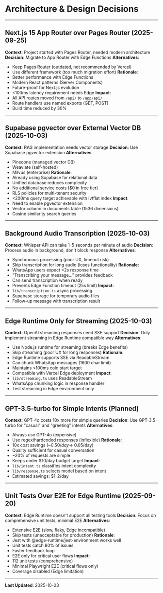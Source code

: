 # Architecture & Design Decisions

---

## Next.js 15 App Router over Pages Router (2025-09-25)
**Context**: Project started with Pages Router, needed modern architecture
**Decision**: Migrate to App Router with Edge Functions
**Alternatives**:
- Keep Pages Router (outdated, not recommended by Vercel)
- Use different framework (too much migration effort)
**Rationale**:
- Better performance with Edge Functions
- Modern React patterns (Server Components)
- Future-proof for Next.js evolution
- <100ms latency requirement needs Edge
**Impact**:
- All API routes moved from `/api/` to `/app/api/`
- Route handlers use named exports (GET, POST)
- Build time reduced by 30%

---

## Supabase pgvector over External Vector DB (2025-10-03)
**Context**: RAG implementation needs vector storage
**Decision**: Use Supabase pgvector extension
**Alternatives**:
- Pinecone (managed vector DB)
- Weaviate (self-hosted)
- Milvus (enterprise)
**Rationale**:
- Already using Supabase for relational data
- Unified database reduces complexity
- No additional service costs ($0 in free tier)
- RLS policies for multi-tenant security
- <200ms query target achievable with ivfflat index
**Impact**:
- Need to enable pgvector extension
- Vector column in documents table (1536 dimensions)
- Cosine similarity search queries

---

## Background Audio Transcription (2025-10-03)
**Context**: Whisper API can take 1-5 seconds per minute of audio
**Decision**: Process audio in background, don't block response
**Alternatives**:
- Synchronous processing (poor UX, timeout risk)
- Skip transcription for long audio (loses functionality)
**Rationale**:
- WhatsApp users expect <2s response time
- "Transcribing your message..." provides feedback
- Can send transcription when ready
- Prevents Edge Function timeout (25s limit)
**Impact**:
- `lib/transcription.ts` async processing
- Supabase storage for temporary audio files
- Follow-up message with transcription result

---

## Edge Runtime Only for Streaming (2025-10-03)
**Context**: OpenAI streaming responses need SSE support
**Decision**: Only implement streaming in Edge Runtime compatible way
**Alternatives**:
- Use Node.js runtime for streaming (breaks Edge benefits)
- Skip streaming (poor UX for long responses)
**Rationale**:
- Edge Runtime supports SSE via ReadableStream
- Can chunk WhatsApp messages (1600 char limit)
- Maintains <100ms cold start target
- Compatible with Vercel Edge deployment
**Impact**:
- `lib/streaming.ts` uses ReadableStream
- WhatsApp chunking logic in response handler
- Test streaming in Edge environment only

---

## GPT-3.5-turbo for Simple Intents (Planned)
**Context**: GPT-4o costs 10x more for simple queries
**Decision**: Use GPT-3.5-turbo for "casual" and "greeting" intents
**Alternatives**:
- Always use GPT-4o (expensive)
- Use regex/hardcoded responses (inflexible)
**Rationale**:
- 10x cost savings (~$0.50/day → ~$0.05/day)
- Quality sufficient for casual conversation
- ~20% of requests are simple
- Keeps under $10/day budget target
**Impact**:
- `lib/intent.ts` classifies intent complexity
- `lib/response.ts` selects model based on intent
- Estimated savings: $1-2/day

---

## Unit Tests Over E2E for Edge Runtime (2025-09-20)
**Context**: Edge Runtime doesn't support all testing tools
**Decision**: Focus on comprehensive unit tests, minimal E2E
**Alternatives**:
- Extensive E2E (slow, flaky, Edge incompatible)
- Skip tests (unacceptable for production)
**Rationale**:
- Jest with @edge-runtime/jest-environment works well
- Unit tests catch 80% of issues
- Faster feedback loop
- E2E only for critical user flows
**Impact**:
- 112 unit tests (comprehensive)
- Minimal Playwright E2E (critical flows only)
- Coverage disabled (Edge limitation)

---

**Last Updated**: 2025-10-03
